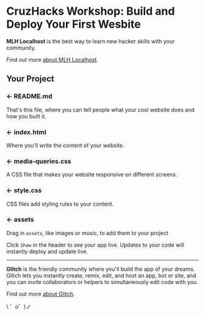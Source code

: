 CruzHacks Workshop: Build and Deploy Your First Wesbite
=================

**MLH Localhost** is the best way to learn new hacker skills with your community.

Find out more [about MLH Localhost](localhost.mlh.io).

Your Project
------------

### ← README.md

That's this file, where you can tell people what your cool website does and how you built it.

### ← index.html

Where you'll write the content of your website.

### ← media-queries.css

A CSS file that makes your website responsive on different screens.

### ← style.css

CSS files add styling rules to your content.

### ← assets

Drag in `assets`, like images or music, to add them to your project

Click `Show` in the header to see your app live. Updates to your code will instantly deploy and update live.

-------------------
**Glitch** is the friendly community where you'll build the app of your dreams. Glitch lets you instantly create, remix, edit, and host an app, bot or site, and you can invite collaborators or helpers to simultaneously edit code with you.

Find out more [about Glitch](https://glitch.com/about).

\ ゜o゜)ノ
